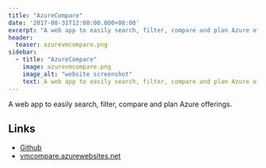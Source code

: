 ```yaml
---
title: "AzureCompare"
date: '2017-08-31T12:00:00.000+08:00'
excerpt: "A web app to easily search, filter, compare and plan Azure offerings."
header:
  teaser: azurevmcompare.png
sidebar:
  - title: "AzureCompare"
    image: azurevmcompare.png
    image_alt: "website screenshot"
    text: A web app to easily search, filter, compare and plan Azure offerings.
---
```


A web app to easily search, filter, compare and plan Azure offerings.

## Links

* [Github](https://github.com/WaqasAliAbbasi/azurecompare)
* [vmcompare.azurewebsites.net](http://vmcompare.azurewebsites.net)
